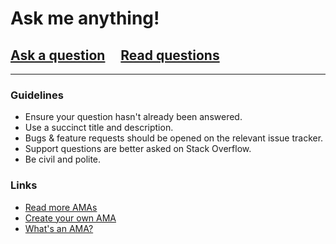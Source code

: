 # Ask me anything!

## [Ask a question](../../issues/new) &nbsp;&nbsp;&nbsp; [Read questions](../../issues?utf8=%E2%9C%93&q=is%3Aissue%20is%3Aclosed%20sort%3Aupdated-desc%20-label%3Ahidden)

---

### Guidelines

- Ensure your question hasn't already been answered.
- Use a succinct title and description.
- Bugs & feature requests should be opened on the relevant issue tracker.
- Support questions are better asked on Stack Overflow.
- Be civil and polite.

### Links

- [Read more AMAs](https://github.com/Zuhayer/amas)
- [Create your own AMA](https://github.com/sindresorhus/Zuhayer/blob/master/create-ama.md)
- [What's an AMA?](https://en.wikipedia.org/wiki/Reddit#IAmA_and_AMA)
